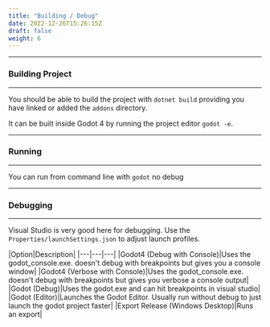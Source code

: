 ```yaml
---
title: "Building / Debug"
date: 2022-12-26T15:26:15Z
draft: false
weight: 6
---
```


---
### Building Project
---

You should be able to build the project with `dotnet build` providing you have linked or added the `addons` directory.

It can be built inside Godot 4 by running the project editor `godot -e`.

---
### Running
---

You can run from command line with `godot` no debug

---
### Debugging
---

Visual Studio is very good here for debugging. Use the `Properties/launchSettings.json` to adjust launch profiles.

|Option|Description|
|---|---|---|
|Godot4 (Debug with Console)|Uses the godot_console.exe. doesn't debug with breakpoints but gives you a console window|
|Godot4 (Verbose with Console)|Uses the godot_console.exe. doesn't debug with breakpoints but gives you verbose a console output|
|Godot (Debug)|Uses the godot.exe and can hit breakpoints in visual studio|
|Godot (Editor)|Launches the Godot Editor. Usually run without debug to just launch the godot project faster|
|Export Release (Windows Desktop)|Runs an export|
